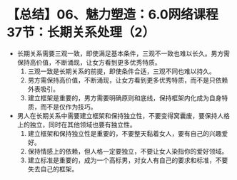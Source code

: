 # 【总结】06、魅力塑造：6.0网络课程37节：长期关系处理（2）

-   长期关系需要三观一致，即使满足基本条件，三观不一致也难以长久。男方需保持高价值，不断涌现，让女方看到更多优秀特质。
    1.  三观一致是长期关系的前提，即使条件合适，三观不同也难以持久。
    2.  男方需保持高价值，不断涌现，让女方看到更多优秀特质，而不是只依赖外表吸引。
    3.  建立框架是重要的，男方需要明确原则和底线，保持框架内化成为自身特质，而不是仅作为技巧。
-   男人在长期关系中需要建立框架和保持独立性，不要变得窝囊废，要保持人格上的独立，同时在其他领域也要有独立性。
    1.  建立框架和保持独立性是重要的，不要整天黏着女人，要有自己的兴趣爱好。
    2.  保持情感上的依赖，但人格一定要独立，不要让女人染指你的爱好领域。
    3.  建立标准是重要的，成为一个高标男，对女人有自己的要求和标准，不要失去自己的框架。